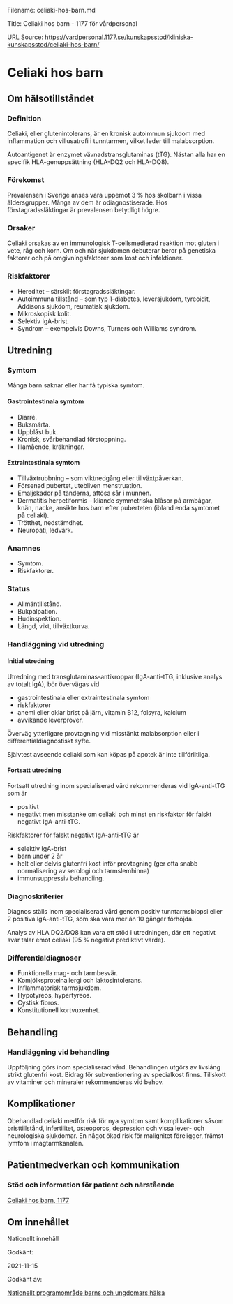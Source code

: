 Filename: celiaki-hos-barn.md

Title: Celiaki hos barn - 1177 för vårdpersonal

URL Source: https://vardpersonal.1177.se/kunskapsstod/kliniska-kunskapsstod/celiaki-hos-barn/

Celiaki hos barn
================

Om hälsotillståndet
-------------------

### Definition

Celiaki, eller glutenintolerans, är en kronisk autoimmun sjukdom med inflammation och villusatrofi i tunntarmen, vilket leder till malabsorption.

Autoantigenet är enzymet vävnadstransglutaminas (tTG). Nästan alla har en specifik HLA-genuppsättning (HLA-DQ2 och HLA-DQ8).

### Förekomst

Prevalensen i Sverige anses vara uppemot 3 % hos skolbarn i vissa åldersgrupper. Många av dem är odiagnostiserade. Hos förstagradssläktingar är prevalensen betydligt högre.

### Orsaker

Celiaki orsakas av en immunologisk T-cellsmedierad reaktion mot gluten i vete, råg och korn. Om och när sjukdomen debuterar beror på genetiska faktorer och på omgivningsfaktorer som kost och infektioner.

### Riskfaktorer

*   Hereditet – särskilt förstagradssläktingar.
*   Autoimmuna tillstånd – som typ 1-diabetes, leversjukdom, tyreoidit, Addisons sjukdom, reumatisk sjukdom.
*   Mikroskopisk kolit.
*   Selektiv IgA-brist.
*   Syndrom – exempelvis Downs, Turners och Williams syndrom.

Utredning
---------

### Symtom

Många barn saknar eller har få typiska symtom.

#### Gastrointestinala symtom

*   Diarré.
*   Buksmärta.
*   Uppblåst buk.
*   Kronisk, svårbehandlad förstoppning.
*   Illamående, kräkningar.

#### Extraintestinala symtom

*   Tillväxtrubbning – som viktnedgång eller tillväxtpåverkan.
*   Försenad pubertet, utebliven menstruation.
*   Emaljskador på tänderna, aftösa sår i munnen.
*   Dermatitis herpetiformis – kliande symmetriska blåsor på armbågar, knän, nacke, ansikte hos barn efter puberteten (ibland enda symtomet på celiaki).
*   Trötthet, nedstämdhet.
*   Neuropati, ledvärk.

### Anamnes

*   Symtom.
*   Riskfaktorer.

### Status

*   Allmäntillstånd.
*   Bukpalpation.
*   Hudinspektion.
*   Längd, vikt, tillväxtkurva.

### Handläggning vid utredning

#### Initial utredning

Utredning med transglutaminas-antikroppar (IgA-anti-tTG, inklusive analys av totalt IgA), bör övervägas vid

*   gastrointestinala eller extraintestinala symtom
*   riskfaktorer
*   anemi eller oklar brist på järn, vitamin B12, folsyra, kalcium
*   avvikande leverprover.

Överväg ytterligare provtagning vid misstänkt malabsorption eller i differentialdiagnostiskt syfte.

Självtest avseende celiaki som kan köpas på apotek är inte tillförlitliga.

#### Fortsatt utredning

Fortsatt utredning inom specialiserad vård rekommenderas vid IgA-anti-tTG som är

*   positivt
*   negativt men misstanke om celiaki och minst en riskfaktor för falskt negativt IgA-anti-tTG.

Riskfaktorer för falskt negativt IgA-anti-tTG är

*   selektiv IgA-brist
*   barn under 2 år
*   helt eller delvis glutenfri kost inför provtagning (ger ofta snabb normalisering av serologi och tarmslemhinna)
*   immunsuppressiv behandling.

### Diagnoskriterier

Diagnos ställs inom specialiserad vård genom positiv tunntarmsbiopsi eller 2 positiva IgA-anti-tTG, som ska vara mer än 10 gånger förhöjda.

Analys av HLA DQ2/DQ8 kan vara ett stöd i utredningen, där ett negativt svar talar emot celiaki (95 % negativt prediktivt värde).

### Differentialdiagnoser

*   Funktionella mag- och tarmbesvär.
*   Komjölksproteinallergi och laktosintolerans.
*   Inflammatorisk tarmsjukdom.
*   Hypotyreos, hypertyreos.
*   Cystisk fibros.
*   Konstitutionell kortvuxenhet.

Behandling
----------

### Handläggning vid behandling

Uppföljning görs inom specialiserad vård. Behandlingen utgörs av livslång strikt glutenfri kost. Bidrag för subventionering av specialkost finns. Tillskott av vitaminer och mineraler rekommenderas vid behov.

Komplikationer
--------------

Obehandlad celiaki medför risk för nya symtom samt komplikationer såsom bristtillstånd, infertilitet, osteoporos, depression och vissa lever- och neurologiska sjukdomar. En något ökad risk för malignitet föreligger, främst lymfom i magtarmkanalen.

Patientmedverkan och kommunikation
----------------------------------

### Stöd och information för patient och närstående

[Celiaki hos barn, 1177](https://www.1177.se/sjukdomar--besvar/allergier-och-overkanslighet/celiaki/celiaki-hos-barn/)

Om innehållet
-------------

Nationellt innehåll

Godkänt:

2021-11-15

Godkänt av:

[Nationellt programområde barns och ungdomars hälsa](https://kunskapsstyrningvard.se/kunskapsstyrningvard/programomradenochsamverkansgrupper/nationellaprogramomraden/npobarnochungdomarshalsa.56424.html)

